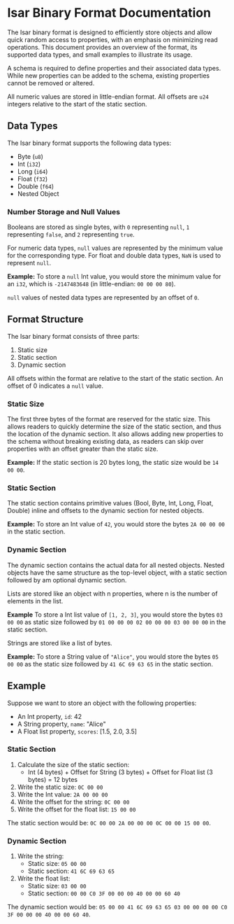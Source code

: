 # Isar Binary Format Documentation

The Isar binary format is designed to efficiently store objects and allow quick random access to properties, with an emphasis on minimizing read operations. This document provides an overview of the format, its supported data types, and small examples to illustrate its usage.

A schema is required to define properties and their associated data types. While new properties can be added to the schema, existing properties cannot be removed or altered.

All numeric values are stored in little-endian format. All offsets are `u24` integers relative to the start of the static section.

## Data Types

The Isar binary format supports the following data types:

- Byte (`u8`)
- Int (`i32`)
- Long (`i64`)
- Float (`f32`)
- Double (`f64`)
- Nested Object

### Number Storage and Null Values

Booleans are stored as single bytes, with `0` representing `null`, `1` representing `false`, and `2` representing `true`.

For numeric data types, `null` values are represented by the minimum value for the corresponding type. For float and double data types, `NaN` is used to represent `null`.

**Example:** To store a `null` Int value, you would store the minimum value for an `i32`, which is `-2147483648` (in little-endian: `00 00 00 80`).

`null` values of nested data types are represented by an offset of `0`.

## Format Structure

The Isar binary format consists of three parts:

1. Static size
2. Static section
3. Dynamic section

All offsets within the format are relative to the start of the static section. An offset of 0 indicates a `null` value.

### Static Size

The first three bytes of the format are reserved for the static size. This allows readers to quickly determine the size of the static section, and thus the location of the dynamic section.
It also allows adding new properties to the schema without breaking existing data, as readers can skip over properties with an offset greater than the static size.

**Example:** If the static section is 20 bytes long, the static size would be `14 00 00`.

### Static Section

The static section contains primitive values (Bool, Byte, Int, Long, Float, Double) inline and offsets to the dynamic section for nested objects.

**Example:** To store an Int value of `42`, you would store the bytes `2A 00 00 00` in the static section.

### Dynamic Section

The dynamic section contains the actual data for all nested objects. Nested objects have the same structure as the top-level object, with a static section followed by am optional dynamic section.

Lists are stored like an object with n properties, where n is the number of elements in the list.

**Example** To store a Int list value of `[1, 2, 3]`, you would store the bytes `03 00 00` as static size followed by `01 00 00 00 02 00 00 00 03 00 00 00` in the static section.

Strings are stored like a list of bytes.

**Example:** To store a String value of `"Alice"`, you would store the bytes `05 00 00` as the static size followed by `41 6C 69 63 65` in the static section.

## Example

Suppose we want to store an object with the following properties:

- An Int property, `id`: 42
- A String property, `name`: "Alice"
- A Float list property, `scores`: [1.5, 2.0, 3.5]

### Static Section

1. Calculate the size of the static section:
   - Int (4 bytes) + Offset for String (3 bytes) + Offset for Float list (3 bytes) = 12 bytes
2. Write the static size: `0C 00 00`
3. Write the Int value: `2A 00 00 00`
4. Write the offset for the string: `0C 00 00`
5. Write the offset for the float list: `15 00 00`

The static section would be: `0C 00 00 2A 00 00 00 0C 00 00 15 00 00`.

### Dynamic Section

1. Write the string:
   - Static size: `05 00 00`
   - Static section: `41 6C 69 63 65`
2. Write the float list:
   - Static size: `03 00 00`
   - Static section: `00 00 C0 3F 00 00 00 40 00 00 60 40`

The dynamic section would be: `05 00 00 41 6C 69 63 65 03 00 00 00 00 C0 3F 00 00 00 40 00 00 60 40`.
